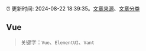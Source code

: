 :alarm_clock: 更新时间: 2024-08-22 18:39:35。[文章来源](/README.md)、[文章分类](/TAGS.md)

## Vue


> 关键字：`Vue`、`ElementUI`、`Vant`




